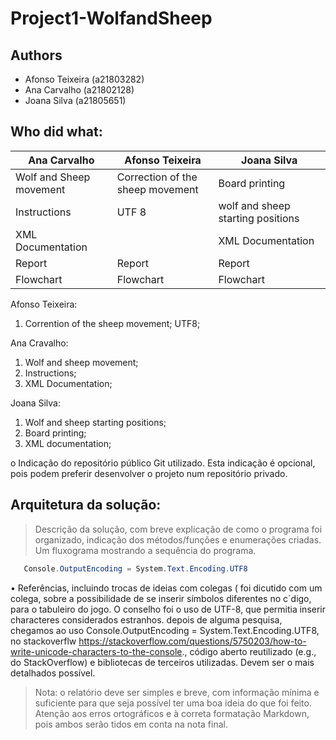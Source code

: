 # Project1-WolfandSheep

## Authors

* Afonso Teixeira (a21803282)
* Ana Carvalho (a21802128)
* Joana Silva (a21805651)

## Who did what:
|     Ana Carvalho        |     Afonso Teixeira            |     Joana Silva                 |
|-------------------------|--------------------------------|---------------------------------|
|Wolf and Sheep movement  |Correction of the sheep movement|Board printing                   |
|Instructions             |UTF 8                           |wolf and sheep starting positions|
|XML Documentation        |                                |XML Documentation                |
|Report                   |Report                          |Report                           |
|Flowchart                |Flowchart                       |Flowchart                        |


Afonso Teixeira:
1. Corrention of the sheep movement;
UTF8;

Ana Cravalho:
1. Wolf and sheep movement;
2. Instructions;
3. XML Documentation;

Joana Silva:
1. Wolf and sheep starting positions;
2. Board printing;
3. XML documentation;



o	Indicação do repositório público Git utilizado. Esta indicação é opcional, pois podem preferir desenvolver o projeto num repositório privado.

## Arquitetura da solução:

>	Descrição da solução, com breve explicação de como o programa foi organizado, indicação dos métodos/funções e enumerações criadas.
>	Um fluxograma mostrando a sequência do programa.

```csharp
   Console.OutputEncoding = System.Text.Encoding.UTF8
```

•	Referências, incluindo trocas de ideias com colegas ( foi dicutido com um colega, sobre a possibilidade de se inserir símbolos diferentes no c´digo, para o tabuleiro do jogo. O conselho foi o uso de UTF-8, que permitia inserir characteres considerados estranhos. depois de alguma pesquisa, chegamos ao uso Console.OutputEncoding = System.Text.Encoding.UTF8, no stackoverflw https://stackoverflow.com/questions/5750203/how-to-write-unicode-characters-to-the-console., código aberto reutilizado (e.g., do StackOverflow) e bibliotecas de terceiros utilizadas. Devem ser o mais detalhados possível.


>	Nota: o relatório deve ser simples e breve, com informação mínima e suficiente para que seja possível ter uma boa ideia do que foi feito. Atenção aos erros ortográficos e à correta formatação Markdown, pois ambos serão tidos em conta na nota final.

